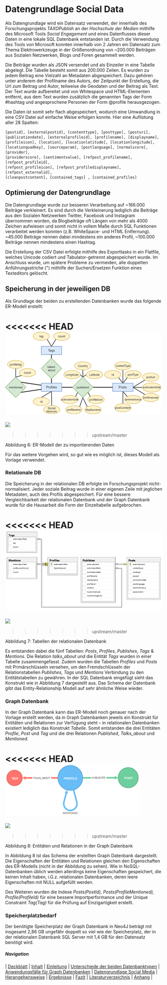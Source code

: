 Datengrundlage Social Data
==========================

Als Datengrundlage wird ein Datensatz verwendet, der innerhalb des
Forschungsprojekts *TAXOPublish* an der *Hochschule der Medien* mithilfe des
Microsoft Tools *Social Engagement* und eines Datenflusses dieser Daten in eine
lokale SQL Datenbank entstanden ist. Durch die Verwendung des Tools von
Microsoft konnten innerhalb von 2 Jahren ein Datensatz zum Thema
Elektrowerkzeuge in der Größenordnung von \~200.000 Beiträgen aus Sozialen
Netzwerken, Blogs und Foren gesammelt werden.

Die Beiträge wurden als JSON versendet und als Einzeiler in eine Tabelle
abgelegt. Die Tabelle besteht somit aus 200.000 Zeilen. Es wurden zu jedem
Beitrag eine Vielzahl an Metadaten abgespeichert. Dazu gehören unter anderem der
Profilname des Autors, der Zeitpunkt der Erstellung, die Url zum Beitrag und
Autor, teilweise die Geodaten und der Beitrag als Text. Der Text wurde
aufbereitet und von Whitespace und HTML-Elementen entfernt, aus dem Text wurden
zusätzlich die genannten Tags der Form \#hashtag und angesprochene Personen der
Form \@profile herausgezogen.

Die Daten ist somit sehr flach abgespeichert, wodurch eine Umwandlung in eine
CSV Datei auf einfache Weise erfolgen konnte. Hier eine Auflistung aller 28
Spalten:

~~~roomsql
[postid], [externalpostid], [contenttype], [posttype], [posturi],
[publicationdate], [externalprofileid], [profilename], [displayname],
[profileicon], [location], [locationlatitude], [locationlongitude],
[locationquadkey], [sourceparam], [postlanguage], [normalscore], [provider],
[providerscore], [sentimentvalue], [refpost_profilename], [refpost_profileid],
[refpost_profileicon], [refpost_profiledisplayname], [refpost_externalid],
[cleanpostcontent], [contained_tags] , [contained_profiles]
~~~

Optimierung der Datengrundlage
------------------------------

Die Datengrundlage wurde zur besseren Verarbeitung auf \~166.000 Beiträge
verkleinert. Es sind durch die Verkleinerung lediglich die Beiträge aus den
Sozialen Netzwerken Twitter, Facebook und Instagram übernommen worden, da
Blogbeiträge oft Längen von mehr als 4000 Zeichen aufwiesen und somit nicht in
vollem Maße durch SQL Funktionen verarbeitet werden konnten (z.B. WhiteSpace-
und HTML Entfernung). \~45.000 Beiträge nennen dabei mindestens ein anderes
Profil, \~100.000 Beiträge nennen mindestens einen Hashtag.

Die Erstellung der CSV Datei erfolgte mithilfe des Exporttasks in ein Flatfile,
welches Unicode codiert und Tabulator-getrennt abgespeichert wurde. Im Anschluss
wurde, um spätere Probleme zu vermeiden, alle doppelten Anführungsstriche (")
mithilfe der Suchen/Ersetzen Funktion eines Texteditors gelöscht.

Speicherung in der jeweiligen DB
--------------------------------

Als Grundlage der beiden zu erstellenden Datenbanken wurde das folgende
ER-Modell erstellt:

<<<<<<< HEAD
![](media/06-er-modell_mse_mentions.png)
=======
![](../../../Desktop/Graphenorientierte%20vs%20relationale%20Datenbank%20-%20Vergleich%20der%20Speicherung%20und%20Abfrage%20bei%20der%20Analyse%20von%20Social%20Data/media/06-er-modell_mse_mentions.png)
>>>>>>> upstream/master

Abbildung 6: ER-Modell der zu importierenden Daten

Für das weitere Vorgehen wird, so gut wie es möglich ist, dieses Modell als
Vorlage verwendet.

### Relationale DB

Die Speicherung in der relationalen DB erfolgte im Forschungsprojekt
nicht-normalisiert. Jeder soziale Beitrag wurde in einer eigenen Zeile mit
jeglichen Metadaten, auch des Profils abgespeichert. Für eine bessere
Vergleichbarkeit der relationalen Datenbank und der Graph Datenbank wurde für
die Hausarbeit die Form der Einzeltabelle aufgebrochen.

<<<<<<< HEAD
![](media/07-sql-tabellen.png)
=======
![](../../../Desktop/Graphenorientierte%20vs%20relationale%20Datenbank%20-%20Vergleich%20der%20Speicherung%20und%20Abfrage%20bei%20der%20Analyse%20von%20Social%20Data/media/07-sql-tabellen.png)
>>>>>>> upstream/master

Abbildung 7: Tabellen der relationalen Datenbank

Es entstanden dabei die fünf Tabellen: *Posts*, *Profiles*, *Publishes*, *Tags*
& *Mentions*. Die Relation *talks*\_*about* und die Entität *Tags* wurden in
einer Tabelle zusammengefasst. Zudem wurden die Tabellen *Profiles* und *Posts*
mit Primärschlüsseln versehen, um den Fremdschlüsseln der Relationstabellen
*Publishes*, *Tags* und *Mentions* Verbindung zu den Entitätstabellen zu
gewähren. In der SQL Datenbank eingefügt sieht das Konstrukt wie in Abbildung 7
dargestellt aus. Das Schema der Datenbank gibt das Entity-Relationship Modell
auf sehr ähnliche Weise wieder.

### Graph Datenbank

In der Graph Datenbank kann das ER-Modell noch genauer nach der Vorlage erstellt
werden, da in Graph Datenbanken jeweils ein Konstrukt für Entitäten und
Relationen zur Verfügung steht – in relationalen Datenbanken existiert lediglich
das Konstrukt *Tabelle*. Somit entstanden die drei Entitäten *Profile*, *Post*
und *Tag* und die drei Relationen *Published*, *Talks_about* und *Mentioned*.

<<<<<<< HEAD
![](media/08-neo4j-db-schema.png)
=======
![](../../../Desktop/Graphenorientierte%20vs%20relationale%20Datenbank%20-%20Vergleich%20der%20Speicherung%20und%20Abfrage%20bei%20der%20Analyse%20von%20Social%20Data/media/08-neo4j-db-schema.png)
>>>>>>> upstream/master

Abbildung 8: Entitäten und Relationen in der Graph Datenbank

In Abbildung 8 ist das Schema der erstellten Graph Datenbank dargestellt. Die
Eigenschaften der Entitäten und Relationen gleichen den Eigenschaften des
ER-Modells (nicht in der Abbildung zu sehen). Wie in NoSQL-Datenbanken üblich
werden allerdings keine Eigenschaften gespeichert, die keinen Inhalt haben,
i.G.z. relationalen Datenbanken, deren leere Eigenschaften mit NULL aufgefüllt
werden.

Des Weiteren wurden die Indexe *Posts(PostId), Posts(ProfileMentioned),
Profile(ProfileId)* für eine bessere Importperformance und der Unique Constraint
*Tag(Tag)* für die Prüfung auf Einzigartigkeit erstellt.

### Speicherplatzbedarf

Der benötigte Speicherplatz der Graph Datenbank in Neo4J beträgt mit insgesamt
2,86 GB ungefähr doppelt so viel wie der Speicherplatz, der in der relationalen
Datenbank SQL Server mit 1,4 GB für den Datensatz benötigt wird.


##### Navigation

| [Deckblatt](00_title.md) |
[Inhalt](00_toc.md) |
[Einleitung](01_introduction.md) |
[Unterschiede der beiden Datenbanktypen](02_db_differences.md) |
[Anwendungsfälle für Graph Datenbanken](03_graphdb_usecases.md) |
[Datengrundlage Social Media](04_data_basis.md) |
[Herangehensweise](05_method.md) |
[Ergebnisse](06_results.md) |
[Fazit](07_conclusion.md) |
[Literaturverzeichnis](08_references.md) |
[Anhang](09_appendix.md) |
